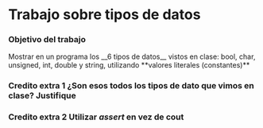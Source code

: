 # Trabajo sobre tipos de datos

### Objetivo del trabajo

<p> Mostrar en un programa los __6 tipos de datos__ vistos en clase: bool, char, unsigned, int, double y string, utilizando **valores literales (constantes)** </p>

### **Credito extra 1** ¿Son esos todos los tipos de dato que vimos en clase? Justifique

### **Credito extra 2** Utilizar *assert* en vez de cout
